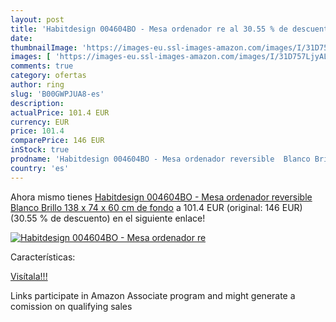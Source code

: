 ```yaml
---
layout: post
title: 'Habitdesign 004604BO - Mesa ordenador re al 30.55 % de descuento'
date: 
thumbnailImage: 'https://images-eu.ssl-images-amazon.com/images/I/31D757LjyAL._SL200_.jpg'
images: [ 'https://images-eu.ssl-images-amazon.com/images/I/31D757LjyAL._SL200_.jpg' ]
comments: true
category: ofertas
author: ring
slug: 'B00GWPJUA8-es'
description:
actualPrice: 101.4 EUR
currency: EUR
price: 101.4
comparePrice: 146 EUR
inStock: true
prodname: 'Habitdesign 004604BO - Mesa ordenador reversible  Blanco Brillo  138 x 74 x 60 cm de fondo'
country: 'es'
---
```


Ahora mismo tienes [Habitdesign 004604BO - Mesa ordenador reversible  Blanco Brillo  138 x 74 x 60 cm de fondo](https://www.amazon.es/dp/B00GWPJUA8/?tag=tolees-21) a 101.4 EUR (original: 146 EUR) (30.55 %  de descuento) en el siguiente enlace!

[![Habitdesign 004604BO - Mesa ordenador re](https://images-eu.ssl-images-amazon.com/images/I/31D757LjyAL._SL200_.jpg)](https://www.amazon.es/dp/B00GWPJUA8/?tag=tolees-21)

Características:


[Visítala!!!](https://www.amazon.es/dp/B00GWPJUA8/?tag=tolees-21)

Links participate in Amazon Associate program and might generate a comission on qualifying sales
